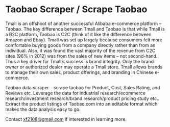 # Taobao Scraper / Scrape Taobao  

Tmall is an offshoot of another successful Alibaba e-commerce platform – Taobao. The key difference between Tmall and Taobao is that while Tmall is a B2C platform, Taobao is C2C (think of it like the difference between Amazon and Ebay). Tmall was set up largely because consumers felt more comfortable buying goods from a company directly rather than from an individual. Also, it was found the vast majority of the revenue from C2C sites (96% in 2012) was from the sales of new items – not second-hand. Thus a key driver for Tmall’s success is brand integrity. Only the brand owner or authorized dealer may operate a Tmall store. Tmall allows brands to manage their own sales, product offerings, and branding in Chinese e-commerce. 

Taobao data scraper - scrape taobao for Product, Cost, Sales Rating, and Reviews etc. Leverage the data for industrial research/ecommerce research/investment research/brand research/product pricing study etc..
Extract the product listings of Taobao.com into an editable format which makes the data analysis easy to go. 

Contact xf2108@gmail.com if interested in learning more.
